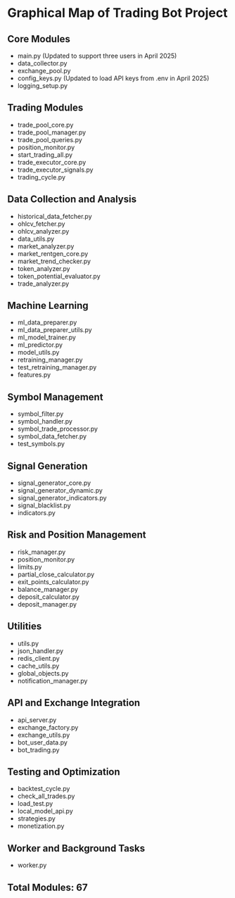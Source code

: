 # Graphical Map of Trading Bot Project

## Core Modules
- main.py (Updated to support three users in April 2025)
- data_collector.py
- exchange_pool.py
- config_keys.py (Updated to load API keys from .env in April 2025)
- logging_setup.py

## Trading Modules
- trade_pool_core.py
- trade_pool_manager.py
- trade_pool_queries.py
- position_monitor.py
- start_trading_all.py
- trade_executor_core.py
- trade_executor_signals.py
- trading_cycle.py

## Data Collection and Analysis
- historical_data_fetcher.py
- ohlcv_fetcher.py
- ohlcv_analyzer.py
- data_utils.py
- market_analyzer.py
- market_rentgen_core.py
- market_trend_checker.py
- token_analyzer.py
- token_potential_evaluator.py
- trade_analyzer.py

## Machine Learning
- ml_data_preparer.py
- ml_data_preparer_utils.py
- ml_model_trainer.py
- ml_predictor.py
- model_utils.py
- retraining_manager.py
- test_retraining_manager.py
- features.py

## Symbol Management
- symbol_filter.py
- symbol_handler.py
- symbol_trade_processor.py
- symbol_data_fetcher.py
- test_symbols.py

## Signal Generation
- signal_generator_core.py
- signal_generator_dynamic.py
- signal_generator_indicators.py
- signal_blacklist.py
- indicators.py

## Risk and Position Management
- risk_manager.py
- position_monitor.py
- limits.py
- partial_close_calculator.py
- exit_points_calculator.py
- balance_manager.py
- deposit_calculator.py
- deposit_manager.py

## Utilities
- utils.py
- json_handler.py
- redis_client.py
- cache_utils.py
- global_objects.py
- notification_manager.py

## API and Exchange Integration
- api_server.py
- exchange_factory.py
- exchange_utils.py
- bot_user_data.py
- bot_trading.py

## Testing and Optimization
- backtest_cycle.py
- check_all_trades.py
- load_test.py
- local_model_api.py
- strategies.py
- monetization.py

## Worker and Background Tasks
- worker.py

## Total Modules: 67

